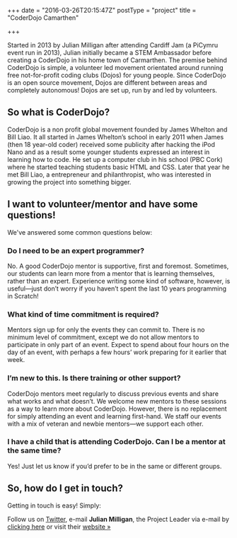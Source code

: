 +++
date = "2016-03-26T20:15:47Z"
postType = "project"
title = "CoderDojo Camarthen"

+++

Started in 2013 by Julian Milligan after attending Cardiff Jam (a PiCymru event run in 2013), Julian initially became a STEM Ambassador before creating a CoderDojo in his home town of Carmarthen. The premise behind CoderDojo is simple, a volunteer led movement orientated around running free not-for-profit coding clubs (Dojos) for young people. Since CoderDojo is an open source movement, Dojos are different between areas and completely autonomous! Dojos are set up, run by and led by volunteers.

<!--more-->

## So what is CoderDojo?
CoderDojo is a non profit global movement founded by James Whelton and Bill Liao. It all started in James Whelton’s school in early 2011 when James (then 18 year-old coder) received some publicity after hacking the iPod Nano and as a result some younger students expressed an interest in learning how to code. He set up a computer club in his school (PBC Cork) where he started teaching students basic HTML and CSS. Later that year he met Bill Liao, a entrepreneur and philanthropist, who was interested in growing the project into something bigger.

## I want to volunteer/mentor and have some questions!

We've answered some common questions below:

### Do I need to be an expert programmer?
No. A good CoderDojo mentor is supportive, first and foremost. Sometimes, our students can learn more from a mentor that is learning themselves, rather than an expert. Experience writing some kind of software, however, is useful—just don’t worry if you haven’t spent the last 10 years programming in Scratch!

### What kind of time commitment is required?
Mentors sign up for only the events they can commit to. There is no minimum level of commitment, except we do not allow mentors to participate in only part of an event. Expect to spend about four hours on the day of an event, with perhaps a few hours’ work preparing for it earlier that week.

### I’m new to this. Is there training or other support?
CoderDojo mentors meet regularly to discuss previous events and share what works and what doesn’t. We welcome new mentors to these sessions as a way to learn more about CoderDojo. However, there is no replacement for simply attending an event and learning first-hand. We staff our events with a mix of veteran and newbie mentors—we support each other.

### I have a child that is attending CoderDojo. Can I be a mentor at the same time?
Yes! Just let us know if you’d prefer to be in the same or different groups.

## So, how do I get in touch?
Getting in touch is easy! Simply:

Follow us on [Twitter](https://twitter.com/CoderDojoCarm), e-mail **Julian Milligan**, the Project Leader via e-mail by [clicking here](mailto:julian@picymru.org.uk) or visit their [website &raquo;](http://www.code-carmarthen.co.uk)